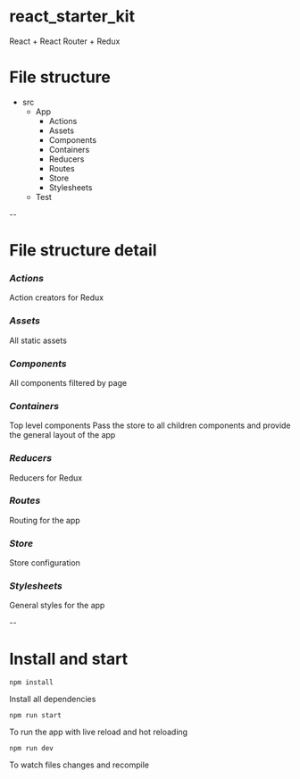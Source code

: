 # react_starter_kit
React + React Router + Redux

# File structure

- src
	- App
		- Actions
		- Assets
		- Components
		- Containers
		- Reducers
		- Routes
		- Store
		- Stylesheets
	- Test

--

# File structure detail

### *Actions*
Action creators for Redux

### *Assets*
All static assets

### *Components*
All components filtered by page

### *Containers*
Top level components
Pass the store to all children components and provide the general layout of the app

### *Reducers*
Reducers for Redux

### *Routes*
Routing for the app

### *Store*
Store configuration

### *Stylesheets*
General styles for the app

--

# Install and start

    npm install
Install all dependencies

    npm run start
To run the app with live reload and hot reloading

    npm run dev
To watch files changes and recompile


    
